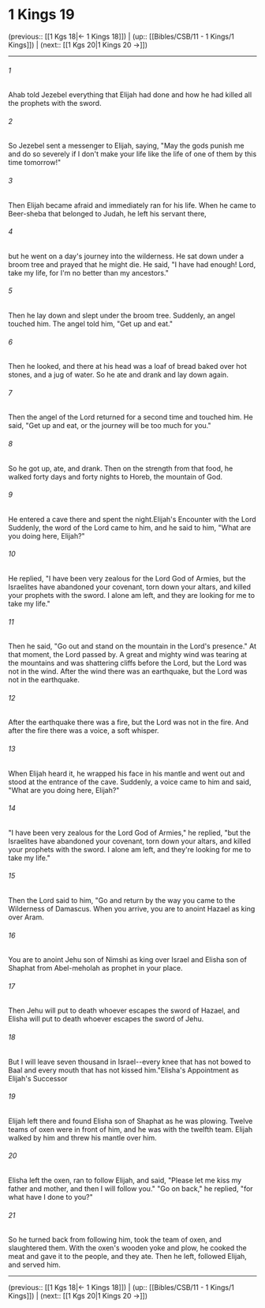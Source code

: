 # 1 Kings 19

(previous:: [[1 Kgs 18|← 1 Kings 18]]) | (up:: [[Bibles/CSB/11 - 1 Kings/1 Kings]]) | (next:: [[1 Kgs 20|1 Kings 20 →]])

***


###### 1 
Ahab told Jezebel everything that Elijah had done and how he had killed all the prophets with the sword. 

###### 2 
So Jezebel sent a messenger to Elijah, saying, "May the gods punish me and do so severely if I don't make your life like the life of one of them by this time tomorrow!" 

###### 3 
Then Elijah became afraid and immediately ran for his life. When he came to Beer-sheba that belonged to Judah, he left his servant there, 

###### 4 
but he went on a day's journey into the wilderness. He sat down under a broom tree and prayed that he might die. He said, "I have had enough! Lord, take my life, for I'm no better than my ancestors." 

###### 5 
Then he lay down and slept under the broom tree. Suddenly, an angel touched him. The angel told him, "Get up and eat." 

###### 6 
Then he looked, and there at his head was a loaf of bread baked over hot stones, and a jug of water. So he ate and drank and lay down again. 

###### 7 
Then the angel of the Lord returned for a second time and touched him. He said, "Get up and eat, or the journey will be too much for you." 

###### 8 
So he got up, ate, and drank. Then on the strength from that food, he walked forty days and forty nights to Horeb, the mountain of God. 

###### 9 
He entered a cave there and spent the night.Elijah's Encounter with the Lord Suddenly, the word of the Lord came to him, and he said to him, "What are you doing here, Elijah?" 

###### 10 
He replied, "I have been very zealous for the Lord God of Armies, but the Israelites have abandoned your covenant, torn down your altars, and killed your prophets with the sword. I alone am left, and they are looking for me to take my life." 

###### 11 
Then he said, "Go out and stand on the mountain in the Lord's presence." At that moment, the Lord passed by. A great and mighty wind was tearing at the mountains and was shattering cliffs before the Lord, but the Lord was not in the wind. After the wind there was an earthquake, but the Lord was not in the earthquake. 

###### 12 
After the earthquake there was a fire, but the Lord was not in the fire. And after the fire there was a voice, a soft whisper. 

###### 13 
When Elijah heard it, he wrapped his face in his mantle and went out and stood at the entrance of the cave. Suddenly, a voice came to him and said, "What are you doing here, Elijah?" 

###### 14 
"I have been very zealous for the Lord God of Armies," he replied, "but the Israelites have abandoned your covenant, torn down your altars, and killed your prophets with the sword. I alone am left, and they're looking for me to take my life." 

###### 15 
Then the Lord said to him, "Go and return by the way you came to the Wilderness of Damascus. When you arrive, you are to anoint Hazael as king over Aram. 

###### 16 
You are to anoint Jehu son of Nimshi as king over Israel and Elisha son of Shaphat from Abel-meholah as prophet in your place. 

###### 17 
Then Jehu will put to death whoever escapes the sword of Hazael, and Elisha will put to death whoever escapes the sword of Jehu. 

###### 18 
But I will leave seven thousand in Israel--every knee that has not bowed to Baal and every mouth that has not kissed him."Elisha's Appointment as Elijah's Successor 

###### 19 
Elijah left there and found Elisha son of Shaphat as he was plowing. Twelve teams of oxen were in front of him, and he was with the twelfth team. Elijah walked by him and threw his mantle over him. 

###### 20 
Elisha left the oxen, ran to follow Elijah, and said, "Please let me kiss my father and mother, and then I will follow you." "Go on back," he replied, "for what have I done to you?" 

###### 21 
So he turned back from following him, took the team of oxen, and slaughtered them. With the oxen's wooden yoke and plow, he cooked the meat and gave it to the people, and they ate. Then he left, followed Elijah, and served him.

***

(previous:: [[1 Kgs 18|← 1 Kings 18]]) | (up:: [[Bibles/CSB/11 - 1 Kings/1 Kings]]) | (next:: [[1 Kgs 20|1 Kings 20 →]])
